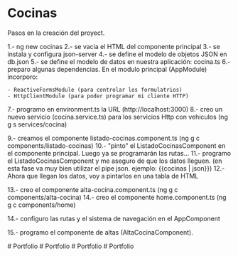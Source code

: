 # Cocinas

Pasos en la creación del proyect.

1.- ng new cocinas
2.- se vacia el HTML del componente principal
3.- se instala y configura json-server
4.- se define el modelo de objetos JSON en db.json
5.- se define el modelo de datos en nuestra aplicación: cocina.ts
6.- preparo algunas dependencias. En el modulo principal (AppModule) incorporo: 
    
    - ReactiveFormsModule (para controlar los formulatrios)
    - HttpClientModule (para poder programar mi cliente HTTP)

7.- programo en environment.ts la URL (http://localhost:3000)
8.- creo un nuevo servicio (cocina.service.ts) para los servicios Http con vehiculos (ng g s services/cocina)

9.- creamos el componente listado-cocinas.component.ts (ng g c components/listado-cocinas)
10.- "pinto" el ListadoCocinasComponent en el componente principal. Luego ya se programarán las rutas...
11.- programo el ListadoCocinasComponent y me aseguro de que los datos lleguen. (en esta fase va muy bien utilizar el pipe json. ejemplo: {{cocinas | json}})
12.- Ahora que llegan los datos, voy a pintarlos en una tabla de HTML 

13.- creo el componente alta-cocina.component.ts (ng g c components/alta-cocina)
14.- creo el componente home.component.ts (ng g c components/home)

14.- configuro las rutas y el sistema de navegación en el AppComponent 

15.- programo el componente de altas (AltaCocinaComponent).









#   P o r t f o l i o 
 
 #   P o r t f o l i o 
 
 
#   P o r t f o l i o  
 #   P o r t f o l i o  
 